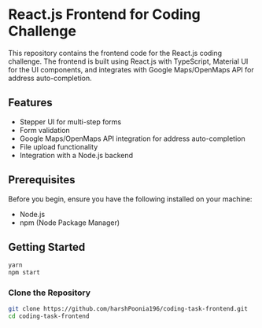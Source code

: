 # React.js Frontend for Coding Challenge

This repository contains the frontend code for the React.js coding challenge. The frontend is built using React.js with TypeScript, Material UI for the UI components, and integrates with Google Maps/OpenMaps API for address auto-completion.

## Features

- Stepper UI for multi-step forms
- Form validation
- Google Maps/OpenMaps API integration for address auto-completion
- File upload functionality
- Integration with a Node.js backend

## Prerequisites

Before you begin, ensure you have the following installed on your machine:

- Node.js
- npm (Node Package Manager)

## Getting Started

```sh
yarn
npm start
```

### Clone the Repository

```sh
git clone https://github.com/harshPoonia196/coding-task-frontend.git
cd coding-task-frontend
```
